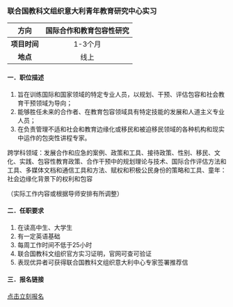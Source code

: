 ### 联合国教科文组织意大利青年教育研究中心实习


|  **方向**  |国际合作和教育包容性研究 |
|:--------:|:--------------------------------:|
| **项目时间** |              1-3个月               |
|  **地点**  |                线上                |


#### 一．职位描述

1. 旨在训练国际和国家领域的特定专业人员，以规划、干预、评估包容和社会教育干预领域为导向；
2. 能够胜任未来的合作者、在教育包容领域具有特定技能的发展和人道主义专业人员；
3. 在负责管理不适和社会和教育边缘化或移民和被迫移民领域的各种机构和现实中运作的包突性讲程专家。

跨学科领域：发展合作和应急的案例、政策和工具、接待政策、性别、移民、文化、实践、包容性教育政策、合作干预中的规划理论与技术、国际合作评估方法和工具、多媒体文档和通信工具和方法、赋权和积极公民身份的策略和工具、童年：社会边缘化背景下的权利和包容

（实际工作内容或根据导师安排有所调整）

#### 二．任职要求

1. 在读高中生、大学生
2. 有一定英语基础
3. 每周工作时间不低于25小时
4. 联合国教科文组织官方实习证明，官网可查可验证
5. 表现优异者可获得联合国教科文组织意大利中心专家签署推荐信


#### 三．报名链接
[点击立刻报名](https://ezygcyygfb.feishu.cn/share/base/form/shrcnyoWDn0NwQnTyfwrxo3XOnh)
